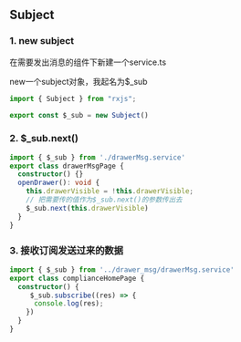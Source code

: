 ## Subject

### 1. new subject

在需要发出消息的组件下新建一个service.ts

new一个subject对象，我起名为$_sub

```typescript
import { Subject } from "rxjs";

export const $_sub = new Subject()
```



### 2. $_sub.next()

```typescript
import { $_sub } from './drawerMsg.service'
export class drawerMsgPage {
  constructor() {}
  openDrawer(): void {
    this.drawerVisible = !this.drawerVisible;
    // 把需要传的值作为$_sub.next()的参数传出去
    $_sub.next(this.drawerVisible)
  }
}
```



### 3. 接收订阅发送过来的数据

```typescript
import { $_sub } from '../drawer_msg/drawerMsg.service'
export class complianceHomePage {
  constructor() {
     $_sub.subscribe((res) => {
      console.log(res);
    })
  }
}
```

<ClientOnly>
  <Valine></Valine>
</ClientOnly>

